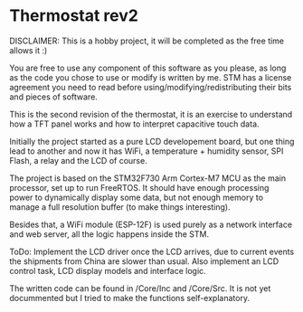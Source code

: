# Thermostat rev2


DISCLAIMER:
This is a hobby project, it will be completed as the free time allows it :)

You are free to use any component of this software as you please, as long as the code you chose to use or modify is written by me. STM has a license agreement you need to read before using/modifying/redistributing their bits and pieces of software.


This is the second revision of the thermostat, it is an exercise to understand how a TFT panel works and how to interpret capacitive touch data.

Initially the project started as a pure LCD developement board, but one thing lead to another and now it has WiFi, a temperature + humidity sensor, SPI Flash, a relay and the LCD of course.

The project is based on the STM32F730 Arm Cortex-M7 MCU as the main processor, set up to run FreeRTOS. 
It should have enough processing power to dynamically display some data, but not enough memory to manage a full resolution buffer (to make things interesting).

Besides that, a WiFi module (ESP-12F) is used purely as a network interface and web server, all the logic happens inside the STM.

ToDo: Implement the LCD driver once the LCD arrives, due to current events the shipments from China are slower than usual. 
Also implement an LCD control task, LCD display models and interface logic.

The written code can be found in /Core/Inc and /Core/Src. It is not yet docummented but I tried to make the functions self-explanatory.
